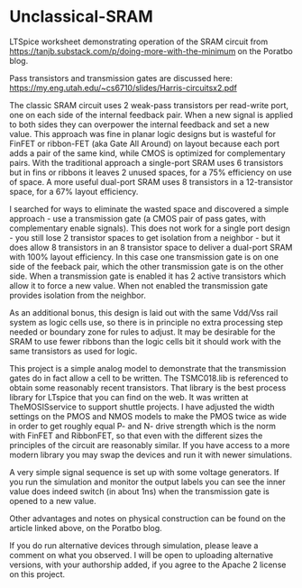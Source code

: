 # Unclassical-SRAM
LTSpice worksheet demonstrating operation of the SRAM circuit from https://tanjb.substack.com/p/doing-more-with-the-minimum on the Poratbo blog.

Pass transistors and transmission gates are discussed here: https://my.eng.utah.edu/~cs6710/slides/Harris-circuitsx2.pdf

The classic SRAM circuit uses 2 weak-pass transistors per read-write port, one on each side of the internal feedback pair.  When a new signal is applied to both sides they can overpower the internal feedback and set a new value.  This approach was fine in planar logic designs but is wasteful for FinFET or ribbon-FET (aka Gate All Around) on layout because each port adds a pair of the same kind, while CMOS is optimized for complementary pairs.  With the traditional approach a single-port SRAM uses 6 transistors but in fins or ribbons it leaves 2 unused spaces, for a 75% efficiency on use of space.  A more useful dual-port SRAM uses 8 transistors in a 12-transistor space, for a 67% layout efficiency.

I searched for ways to eliminate the wasted space and discovered a simple approach - use a transmission gate (a CMOS pair of pass gates, with complementary enable signals).  This does not work for a single port design - you still lose 2 transistor spaces to get isolation from a neighbor - but it does allow 8 transistors in an 8 transistor space to deliver a dual-port SRAM with 100% layout efficiency.  In this case one transmission gate is on one side of the feeback pair, which the other transmission gate is on the other side.  When a transmission gate is enabled it has 2 active transistors which allow it to force a new value.  When not enabled the transmission gate provides isolation from the neighbor.

As an additional bonus, this design is laid out with the same Vdd/Vss rail system as logic cells use, so there is in principle no extra processing step needed or boundary zone for rules to adjust.  It may be desirable for the SRAM to use fewer ribbons than the logic cells bit it should work with the same transistors as used for logic.

This project is a simple analog model to demonstrate that the transmission gates do in fact allow a cell to be written.  The TSMC018.lib is referenced to obtain some reasonably recent transistors.  That library is the best process library for LTspice that you can find on the web.  It was written at TheMOSISservice to support shuttle projects.  I have adjusted the width settings on the PMOS and NMOS models to make the PMOS twice as wide in order to get roughly equal P- and N- drive strength which is the norm with FinFET and RibbonFET, so that even with the different sizes the principles of the circuit are reasonably similar.  If you have access to a more modern library you may swap the devices and run it with newer simulations.

A very simple signal sequence is set up with some voltage generators.  If you run the simulation and monitor the output labels you can see the inner value does indeed switch (in about 1ns) when the transmission gate is opened to a new value.

Other advantages and notes on physical construction can be found on the article linked above, on the Poratbo blog.

If you do run alternative devices through simulation, please leave a comment on what you observed.  I will be open to uploading alternative versions, with your authorship added, if you agree to the Apache 2 license on this project.

